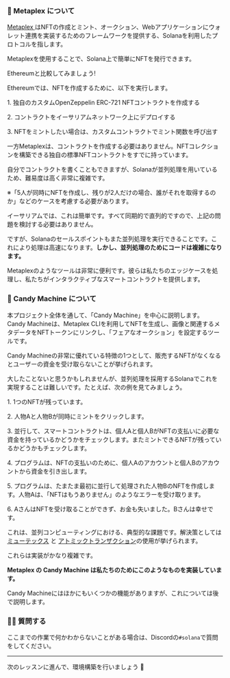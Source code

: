 ### 🐸 Metaplex について

[ Metaplex ](https://www.metaplex.com)はNFTの作成とミント、オークション、Webアプリケーションにウォレット連携を実装するためのフレームワークを提供する、Solanaを利用したプロトコルを指します。

Metaplexを使用することで、Solana上で簡単にNFTを発行できます。

Ethereumと比較してみましょう!

Ethereumでは、NFTを作成するために、以下を実行します。

1\. 独自のカスタムOpenZeppelin ERC-721 NFTコントラクトを作成する

2\. コントラクトをイーサリアムネットワーク上にデプロイする

3\. NFTをミントしたい場合は、カスタムコントラクトでミント関数を呼び出す

一方Metaplexは、コントラクトを作成する必要はありません。NFTコレクションを構築できる独自の標準NFTコントラクトをすでに持っています。

自分でコントラクトを書くこともできますが、Solanaが並列処理を用いているため、難易度は高く非常に複雑です。

※「5人が同時にNFTを作成し、残りが2人だけの場合、誰がそれを取得するのか」などのケースを考慮する必要があります。

イーサリアムでは、これは簡単です。すべて同期的で直列的ですので、上記の問題を検討する必要はありません。

ですが、Solanaのセールスポイントもまた並列処理を実行できることです。これにより処理は高速になります。**しかし、並列処理のためにコードは複雑になります。**

Metaplexのようなツールは非常に便利です。彼らは私たちのエッジケースを処理し、私たちがインタラクティブなスマートコントラクトを提供します。

### 🍭 Candy Machine について

本プロジェクト全体を通して、「Candy Machine」を中心に説明します。
Candy Machineは、Metaplex CLIを利用してNFTを生成し、画像と関連するメタデータをNFTトークンにリンクし、「フェアなオークション」を設定するツールです。

Candy Machineの非常に優れている特徴の1つとして、販売するNFTがなくなるとユーザーの資金を受け取らないことが挙げられます。

大したことないと思うかもしれませんが、並列処理を採用するSolanaでこれを実現することは難しいです。たとえば、次の例を見てみましょう。

1\. 1つのNFTが残っています。

2\. 人物Aと人物Bが同時にミントをクリックします。

3\. 並行して、スマートコントラクトは、個人Aと個人BがNFTの支払いに必要な資金を持っているかどうかをチェックします。またミントできるNFTが残っているかどうかもチェックします。

4\. プログラムは、NFTの支払いのために、個人Aのアカウントと個人Bのアカウントから資金を引き出します。

5\. プログラムは、たまたま最初に並行して処理された人物BのNFTを作成します。人物Aは、「NFTはもうありません」のようなエラーを受け取ります。

6\. AさんはNFTを受け取ることができず、お金も失いました。Bさんは幸せです。

これは、並列コンピューティングにおける、典型的な課題です。解決策としては [ミューテックス](https://doc.rust-lang.org/std/sync/struct.Mutex.html) と [アトミックトランザクション](https://en.wikipedia.org/wiki/Atomicity_%28database_systems%29)の使用が挙げられます。

これらは実装がかなり複雑です。

**Metaplex の Candy Machine は私たちのためにこのようなものを実装しています。**

Candy Machineにはほかにもいくつかの機能がありますが、これについては後で説明します。

### 🙋‍♂️ 質問する

ここまでの作業で何かわからないことがある場合は、Discordの`#solana`で質問をしてください。

---

次のレッスンに進んで、環境構築を行いましょう 🎉

